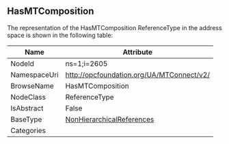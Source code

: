 <!-- objecttype -->
## HasMTComposition
  
<!-- end of text -->
The representation of the HasMTComposition ReferenceType in the address space is shown in the following table:  

|Name|Attribute|
|---|---|
|NodeId|ns=1;i=2605|
|NamespaceUri|http://opcfoundation.org/UA/MTConnect/v2/|
|BrowseName|HasMTComposition|
|NodeClass|ReferenceType|
|IsAbstract|False|
|BaseType|[NonHierarchicalReferences](../../../Core/ReferenceTypes/NonHierarchicalReferences/readme.md)|
|Categories||

